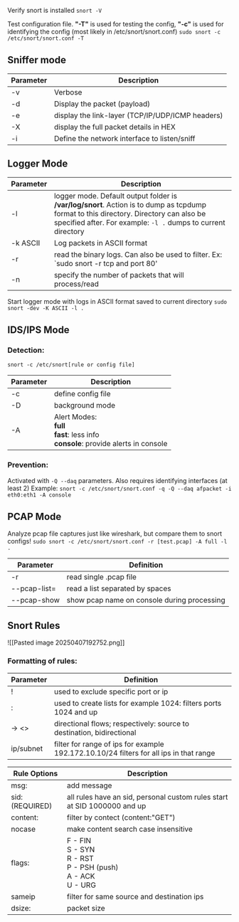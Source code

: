 Verify snort is installed 
`snort -V`

Test configuration file. **"-T"** is used for testing the config, **"-c"** is used for identifying the config (most likely in /etc/snort/snort.conf)
`sudo snort -c /etc/snort/snort.conf -T`

## Sniffer mode

| Parameter | Description                                      |
| --------- | ------------------------------------------------ |
| -v        | Verbose                                          |
| -d        | Display the packet (payload)                     |
| -e        | display the link-layer (TCP/IP/UDP/ICMP headers) |
| -X        | display the full packet details in HEX           |
| -i        | Define the network interface to listen/sniff     |

## Logger Mode

| Parameter | Description                                                                                                                                                                                            |
| --------- | ------------------------------------------------------------------------------------------------------------------------------------------------------------------------------------------------------ |
| -l        | logger mode. Default output folder is **/var/log/snort**. Action is to dump as tcpdump format to this directory. Directory can also be specified after. For example: `-l .` dumps to current directory |
| -k ASCII  | Log packets in ASCII format                                                                                                                                                                            |
| -r        | read the binary logs. Can also be used to filter. Ex: `sudo snort -r tcp and port 80'                                                                                                                  |
| -n        | specify the number of packets that will process/read                                                                                                                                                   |

Start logger mode with logs in ASCII format saved to current directory
`sudo snort -dev -K ASCII -l .`

## IDS/IPS Mode

### Detection:
`snort -c /etc/snort[rule or config file]`

| Parameter | Description                                                                                  |
| --------- | -------------------------------------------------------------------------------------------- |
| -c        | define config file                                                                           |
| -D        | background mode                                                                              |
| -A        | Alert Modes:<br> **full**<br> **fast**: less info<br> **console**: provide alerts in console |
### Prevention:
Activated with `-Q --daq` parameters. Also requires identifying interfaces (at least 2)
Example:
`snort -c /etc/snort/snort.conf -q -Q --daq afpacket -i eth0:eth1 -A console`


## PCAP Mode

Analyze pcap file captures just like wireshark, but compare them to snort configs!
`sudo snort -c /etc/snort/snort.conf -r [test.pcap] -A full -l .`

| Parameter    | Definition                                  |
| ------------ | ------------------------------------------- |
| -r           | read single .pcap file                      |
| --pcap-list= | read a list separated by spaces             |
| --pcap-show  | show pcap name on console during processing |

## Snort Rules

![[Pasted image 20250407192752.png]]

### Formatting of rules:

| Parameter | Definition                                                                             |
| --------- | -------------------------------------------------------------------------------------- |
| !         | used to exclude specific port or ip                                                    |
| :         | used to create lists for example 1024: filters ports 1024 and up                       |
| -> <>     | directional flows; respectively: source to destination, bidirectional                  |
| ip/subnet | filter for range of ips for example 192.172.10.10/24 filters for all ips in that range |


| Rule Options    | Description                                                              |
| --------------- | ------------------------------------------------------------------------ |
| msg:            | add message                                                              |
| sid: (REQUIRED) | all rules have an sid, personal custom rules start at SID 1000000 and up |
| content:        | filter by contect (content:"GET")                                        |
| nocase          | make content search case insensitive                                     |
| flags:          | F - FIN<br>S - SYN<br>R - RST<br>P - PSH (push)<br>A - ACK<br>U - URG    |
| sameip          | filter for same source and destination ips                               |
| dsize:          | packet size                                                              |

